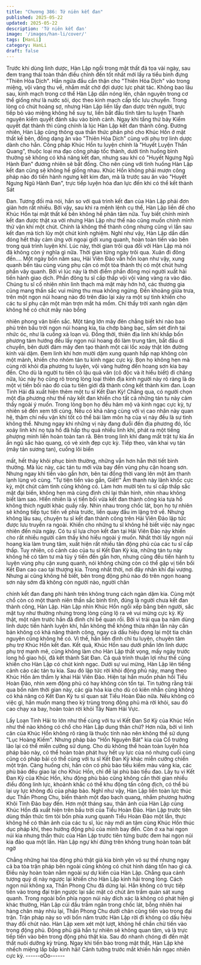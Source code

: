 ```yaml
---
title: "Chương 386: Tứ niên kết đan"
published: 2025-05-22
updated: 2025-05-22
description: 'Tứ niên kết đan'
image: '/images/han-li/cover/'
tags: [HanLi]
category: HanLi
draft: false
---
```


Trước khi dùng linh dược, Hàn Lập ngồi trong mật thất đả tọa vài
ngày, sau đem trạng thái toàn thân điều chỉnh đến tốt nhất mới lấy
ra tiểu bình đựng "Thiên Hỏa Dịch".
Hắn ngửa đầu cẩn thận cho "Thiên Hỏa Dịch" vào trong miệng,
vội vàng thu về, nhắm mắt chờ đợi dược lực phát tác.
Không bao lâu sau, kinh mạch trong cơ thể Hàn Lập dần nóng
lên, chân nguyên trong cơ thể giống như là nước sôi, dọc theo
kinh mạch cấp tốc lưu chuyển.
Trong lòng có chút hoảng sợ, nhưng Hàn Lập liền lấy đan dược
trên người, trực tiếp bỏ vào miệng không hề suy tư, liền bắt đầu
tĩnh tâm tu luyện Thanh nguyên kiếm quyết đánh sâu vào bình
cảnh.
Ngay khi tầng thứ bảy Kiếm quyết đạt thành thì cũng chính là lúc
Hàn Lập kết đan thành công.
Đương nhiên, Hàn Lập cũng thông qua thần thức phân phó cho
Khúc Hồn ở mật thất kế bên, đồng dạng ăn vào "Thiên Hỏa Dịch"
cùng với phụ trợ linh dược dành cho hắn.
Công pháp Khúc Hồn tu luyện chính là "Huyết Luyện Thần
Quang", thuộc loại ma đạo công pháp tốc thành, dưới tình huống
bình thường sẽ không có khả năng kết đan, nhưng sau khi có
"Huyết Ngưng Ngũ Hành Đan" đương nhiên sẽ bất đồng. Cho nên
cùng với tình huống Hàn Lập kết đan cũng sẽ không hề giống
nhau.
Khúc Hồn không phải mượn công pháp nào đó tiến hành ngưng
kết kim đan, mà là trước sau ăn vào "Huyết Ngưng Ngũ Hành
Đan", trực tiếp luyện hóa đan lực đến khi có thể kết thành Sát

Đan.
Tương đối mà nói, hắn so với quá trình kết đan của Hàn Lập phải
đơn giản hơn rất nhiều.
Bởi vậy, sau khi ra mệnh lệnh cụ thể, Hàn Lập liền để cho Khúc
Hồn tại mật thất kế bên không hề phân tâm nữa.
Tuy biết chính mình kết đan được thật xa vời nhưng Hàn Lập như
thế nào cũng muốn chính mình thử vận khí một chút.
Chính là không thể thành công nhưng cũng vì lần sau kết đan mà
tích lũy một chút kinh nghiệm.
Nghĩ như vậy, Hàn Lập dần dần đóng hết thảy cảm ứng với ngoại
giới xung quanh, hoàn toàn tiến vào bên trong quá trình luyện khí.
Lúc này, thời gian trôi qua đối với Hàn Lập mà nói đã không còn ý
nghĩa gì nữa.
Thời gian từng ngày trôi qua.
Xuân đi đông đến….
Một ngày bốn năm sau, Hải Viên Đảo vẫn hổn loạn như vậy, xung
quanh bến tàu cùng vùng phụ cận có một tòa thành thị có một
chút hưng phấn vây quanh.
Bởi vì lúc này là thời điểm phần đông mọi người xuất hải tiến
hành giao dịch. Phần đông tu sĩ cấp thấp vội vội vàng vàng ra vào
đảo.
Chúng tu sĩ cố nhiên nhìn linh thạch mà mặt mày hớn hở, các
thương gia cũng mang thần sắc vui mừng thu mua không ngừng.
Đến khoảng giửa trưa, trên một ngọn núi hoang nào đó trên đảo
lại xảy ra một sự tình khiến cho các tu sĩ phụ cận một màn trợn
mắt há mồm.
Chỉ thấy trời xanh ngàn dặm không hề có chút mây nào bổng

nhiên phong vân biến sắc.
Một tảng lớn mây đên chẳng biết khi nào bao phủ trên bầu trời
ngọn núi hoang kia, tia chớp bàng bạc, sấm sét đinh tai nhức óc,
như là cuồng xà loạn vũ.
Đồng thời, thiên địa linh khí khắp bốn phương tám hướng đều lấy
ngọn núi hoang đó làm trung tâm, bắt đầu di chuyển, bên dưới
đám mây đen tạo thành một cái lốc xoáy thật lớn đường kính vài
dặm. Đem linh khí hơn mười dặm xung quanh hấp nạp không còn
một mảnh, khiến cho nhóm tán tu kinh ngạc cực kỳ.
Bọn họ không hẹn mà cùng rời khỏi địa phương tu luyện, vội vàng
hướng đến hoang sơn kia bay đến.
Cho dù là người tu tiên cô lậu quả văn (cô độc và ít hiểu biết) đi
chăng nữa, lúc này họ cũng rõ trong lòng loại thiên địa kinh người
này rõ ràng là do một vị tiền bối nào đó của tu tiên giới đã thành
công kết thành kim đan.
Loạn Tinh Hải đã xuất hiện thêm một tu sĩ Kết Đan Kỳ!
Chẳng qua, có người chọn một địa phương như thế này kết đan
khiến cho tất cả những tán tu này cảm thấy ngoài ý muốn.
Trong lòng bọn họ đều hâm mộ và kinh ngạc cực kỳ, tự nhiên sẽ
đến xem tới cùng.
Nếu có khả năng cùng với vị cao nhân này quan hệ, thậm chí nếu
vận khí tốt có thể bái làm môn hạ của vị này đều là sự tình không
thể.
Nhưng ngay khi những vị này đang đuổi đến địa phương đó, lốc
xoáy linh khí nọ tựa hồ đã hấp thụ quá nhiều linh khí, phát ra một
tiếng phượng minh liền hoàn toàn tan rã.
Bên trong linh khí đang mất trật tự kia ẩn ẩn ngũ sắc hào quang,
có vẻ xinh đẹp cực kỳ.
Tiếp theo, vân khai vụ tán (mây tản sương tan), cuồng lôi biến

mất, hết thảy khôi phục bình thường, những vẫn hơn hẳn thời tiết
bình thường.
Mà lúc này, các tán tu mới vừa bay đến vùng phụ cận hoang sơn.
Nhưng ngay khi tiến vào gần hơn, bên tai đồng thời vang lên một
âm thanh lạnh lùng vô cùng.
"Tự tiện tiến vào gần, Giết!"
Âm thanh này lãnh khốc cực kỳ, một chút cảm tình cũng không
có. Làm hơn mười tên tu sĩ cấp thấp sắc mặt đại biến, không hẹn
mà cùng đình chỉ lại thân hình, nhìn nhau không biết làm sao.
HIển nhiên là vị tiền bối vừa kết đan thành công kia tựa hồ không
thích người khác quấy rầy.
Nhìn nhau trong chốc lát, bọn họ tự nhiên sẽ không tiếp tục tiến
về phía trước, liền quay đầu im lặng trở về.
Nhưng không lâu sau, chuyện tu sĩ kết đan thành công trên Hải
Viên Đảo lập tức được lưu truyền ra ngoài.
Khiến cho những tu sĩ không hề biết việc này ngạc nhiên đến nửa
ngày.
Có tu sĩ lựa chọn kết đan tại Hải Viên Đảo này khiến cho rất nhiều
người cảm thấy khó hiểu ngoài ý muốn.
Nhất thời lấy ngọn núi hoang kia làm trung tâm, xuất hiện rất
nhiều tân động phủ của các tu sĩ cấp thấp.
Tuy nhiên, có cảnh cáo của tu sĩ Kết Đan Kỳ kia, những tán tu này
không hề có tâm tư mà tùy ý tiến đến gần hơn, nhưng cũng đều
tiến hành tu luyện vùng phụ cận xung quanh, nói không chừng
còn có thể gặp vị tiền bối Kết Đan cao cao tại thượng kia.
Trong nhất thời, nơi đây nhân khí đại vượng.
Nhưng ai cũng không hề biết, bên trong động phủ nào đó trên
ngọn hoang sơn này sớm đã không còn người nào, người chân

chính kết đan đang phi hành trên không trung cách ngàn dặm kia.
Cùng một chổ còn có một thanh niên thần sắc bình tĩnh, đúng là
người chưa kết đan thành công, Hàn Lập.
Hàn Lập nhìn Khúc Hồn ngồi xếp bằng bên người, sắc mặt tuy
như thường nhưng trong lòng cũng lộ ra vẻ vui mừng cực kỳ.
Kỳ thật, một năm trước hắn đã đình chỉ bế quan rồi.
Bởi vì trải qua ba năm dùng linh dược tiến hành luyện khí, hắn
không thể không thừa nhận lần này căn bản không có khả năng
thành công, ngay cả dấu hiệu đọng lại một tia chân nguyên cũng
không hề có.
Vì thế, hắn liền đình chỉ tu luyện, chuyên tâm phụ trợ Khúc Hồn
kết đan.
Kết quả, Khúc Hồn sau dưới phần lớn linh dược phụ trợ mạnh
mẽ, cũng không làm cho Hàn Lập thất vọng, mấy ngày trước long
hổ giao hội, đã kết thành Sát Đan.
Cả quá trình thuận lợi như thế cũng khiến cho Hàn Lập có chút
kinh ngạc.
Dưới sự vui mừng, Hàn Lập lên tiếng cảnh cáo các tán tu kia.
Sau đó lập tức rời khỏi động phủ này, mang theo Khúc Hồn âm
thầm ly khai Hải Viên Đảo.
Hiện tại hắn muốn phản hồi Tiểu Hoàn Đảo, nhìn xem động phủ
có hay không còn tồn tại.
Tin tưởng rằng trải qua bốn năm thời gian này, các gia hỏa kia
cho dù có kiên nhẫn cũng không có khả năng có Kết Đan Kỳ tu sĩ
quan sát Tiểu Hoàn Đảo nữa.
Nếu không có việc gì, hắn muốn mang theo kỳ trùng trong động
phủ mà rời khỏi, sau đó cao chạy xa bay, hoàn toàn rời khỏi Tây
Nam Hải Vực.

Lấy Loạn Tinh Hải to lớn như thế cùng với tu vi Kết Đan Sơ Kỳ
của Khúc Hồn như thế nào không có chổ cho Hàn Lập dung thân
chứ?
Hơn nữa, bởi vì linh căn của Khúc Hồn không rõ ràng là thuộc
tính nào nên không thể sử dụng "Lục Hoàng Kiếm". Nhưng pháp
bảo "Hổn Nguyên Bát" kia của Cổ trưởng lão lại có thể miễn
cưỡng sử dụng.
Cho dù không thể hoàn toàn luyện hóa pháp bảo này, có thể hoàn
toàn phát huy hết uy lực của nó nhưng cuối cùng cũng có pháp
bải có thể cùng với tu sĩ Kết Đan Kỳ khác miễn cưỡng chiến một
trận.
Càng huống chi, hắn còn có phù bảo tiểu kiếm màu vàng kia, các
phù bảo đều giao lại cho Khúc Hồn, chỉ để lại phù bảo tiểu đao.
Lấy tu vi Kết Đan Kỳ của Khúc Hồn, khu động phù bảo cũng
không cần thời gian nhiều điều đông linh lực, khoảnh khắc có thể
khu động tấn công địch, có thể bù lại uy lực không đủ của pháp
bảo.
Nghĩ như vậy, Hàn Lập liền toàn lực thúc dục Thần Phong Chu,
biến thành một đạo bạch quang, nhắm phương hướng Khôi Tinh
Đảo bay đến.
Hơn một tháng sau, thân ảnh của Hàn Lập cùng Khúc Hồn đã
xuất hiện trên bầu trời của Tiểu Hoàn Đảo.
Hàn Lập trước tiên dùng thần thức tìm tòi bốn phía xung quanh
Tiểu Hoàn Đảo một lần, thực không hề có thân ảnh của các tu sĩ,
lúc này mới an tâm cùng Khúc Hồn thúc dục pháp khí, theo
hướng động phủ của mình bay đến.
Còn ở xa hai ngọn núi kia nhưng thần thức của Hàn Lập trước
tiên từng bước đem hai ngọn núi kia đảo qua một lần.
Hàn Lập ngự khí đứng trên không trung hoàn toàn bất ngờ

Chẳng những hai tòa động phủ thật giả kia bình yên vô sự thế
nhưng ngay cả ba tòa trận pháp bên ngoài cũng không có chút
hình dáng tổn hao gì cả.
Điều này hoàn toàn nằm ngoài sự dự kiến của Hàn Lập.
Chẳng qua cảnh tượng quỷ dị này ngược lại khiến cho Hàn Lập
kinh hãi trong lòng.
Cách ngọn núi không xa, Thần Phong Chu đã dừng lại.
Hắn không có trực tiếp tiến vào trong đại trận ngược lại sắc mặt
có chút âm trầm quàn sát xung quanh.
Trong ngoài bốn phía ngọn núi này đích xác là không có phát hiện
gì khác thường, Hàn Lập cúi đầu trầm ngân trong chốc lát, bỗng
nhiên hai hàng chân mày nhíu lại, Thần Phong Chu dưới chân
cũng tiến vào trong đại trận.
Trận pháp này so với bốn năm trước Hàn Lập rời đi không có dấu
hiệu thay đổi chút nào.
Hàn Lập xem xét một lượt, không hề chần chừ tiến vào trong
động phủ.
Động phủ giả hắn tự nhiên sẽ không quan tâm, và là trực tiếp tiến
vào bên trong động phủ thật kia.
Sau đó nhanh chóng đi đến mật thất nuôi dưỡng kỳ trùng.
Ngay khi tiến bào trong mật thất, Hàn Lập khẻ nhếch miệng lắp
bắp kinh hãi! Cảnh tưởng trước mắt khiến hắn ngạc nhiên cực kỳ.
------oOo------
